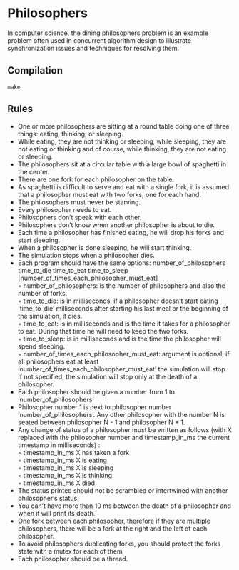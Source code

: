 # Philosophers

In computer science, the dining philosophers problem is an example problem often used in concurrent algorithm design to illustrate synchronization issues and techniques for resolving them.

## Compilation

`make`

## Rules

- One or more philosophers are sitting at a round table doing one of three things:
eating, thinking, or sleeping.
- While eating, they are not thinking or sleeping, while sleeping, they are not eating
or thinking and of course, while thinking, they are not eating or sleeping.
- The philosophers sit at a circular table with a large bowl of spaghetti in the center.
- There are one fork for each philosopher on the table.
- As spaghetti is difficult to serve and eat with a single fork, it is assumed that a
philosopher must eat with two forks, one for each hand.
- The philosophers must never be starving.
- Every philosopher needs to eat.
- Philosophers don’t speak with each other.
- Philosophers don’t know when another philosopher is about to die.
- Each time a philosopher has finished eating, he will drop his forks and start sleeping.
- When a philosopher is done sleeping, he will start thinking.
- The simulation stops when a philosopher dies.
- Each program should have the same options: number_of_philosophers time_to_die
time_to_eat time_to_sleep [number_of_times_each_philosopher_must_eat]<br/>
◦ number_of_philosophers: is the number of philosophers and also the number
of forks.<br/>
◦ time_to_die: is in milliseconds, if a philosopher doesn’t start eating ’time_to_die’
milliseconds after starting his last meal or the beginning of the simulation, it
dies.<br/>
◦ time_to_eat: is in milliseconds and is the time it takes for a philosopher to
eat. During that time he will need to keep the two forks.<br/>
◦ time_to_sleep: is in milliseconds and is the time the philosopher will spend
sleeping.<br/>
◦ number_of_times_each_philosopher_must_eat: argument is optional, if all
philosophers eat at least ’number_of_times_each_philosopher_must_eat’ the
simulation will stop. If not specified, the simulation will stop only at the death
of a philosopher.<br/>
- Each philosopher should be given a number from 1 to ’number_of_philosophers’
- Philosopher number 1 is next to philosopher number ’number_of_philosophers’.
Any other philosopher with the number N is seated between philosopher N - 1 and
philosopher N + 1.
- Any change of status of a philosopher must be written as follows (with X replaced
with the philosopher number and timestamp_in_ms the current timestamp in milliseconds) :<br/>
◦ timestamp_in_ms X has taken a fork<br/>
◦ timestamp_in_ms X is eating<br/>
◦ timestamp_in_ms X is sleeping<br/>
◦ timestamp_in_ms X is thinking<br/>
◦ timestamp_in_ms X died<br/>
- The status printed should not be scrambled or intertwined with another philosopher’s status.
- You can’t have more than 10 ms between the death of a philosopher and when it
will print its death.
- One fork between each philosopher, therefore if they are multiple philosophers, there
will be a fork at the right and the left of each philosopher.
- To avoid philosophers duplicating forks, you should protect the forks state with a
mutex for each of them
- Each philosopher should be a thread.
